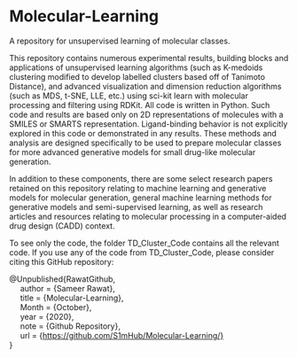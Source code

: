 # Molecular-Learning
A repository for unsupervised learning of molecular classes.

This repository contains numerous experimental results, building blocks and applications of unsupervised learning algorithms (such as K-medoids clustering modified to develop labelled clusters based off of Tanimoto Distance), and advanced visualization and dimension reduction algorithms (such as MDS, t-SNE, LLE, etc.) using sci-kit learn with molecular processing and filtering using RDKit. All code is written in Python. Such code and results are based only on 2D representations of molecules with a SMILES or SMARTS representation. Ligand-binding behavior is not explicitly explored in this code or demonstrated in any results. These methods and analysis are designed specifically to be used to prepare molecular classes for more advanced generative models for small drug-like molecular generation.

In addition to these components, there are some select research papers retained on this repository relating to machine learning and generative models for molecular generation, general machine learning methods for generative models and semi-supervised learning, as well as research articles and resources relating to molecular processing in a computer-aided drug design (CADD) context. 

To see only the code, the folder TD_Cluster_Code contains all the relevant code. If you use any of the code from TD_Cluster_Code, please consider citing this GitHub repository:

@Unpublished{RawatGithub, <br /> <space><space>
&nbsp;&nbsp;&nbsp;&nbsp; author = {Sameer Rawat}, <br /> <space><space>
&nbsp;&nbsp;&nbsp;&nbsp; title = {Molecular-Learning}, <br /> <space><space>
&nbsp;&nbsp;&nbsp;&nbsp; Month = {October}, <br /> <space><space>
&nbsp;&nbsp;&nbsp;&nbsp; year = {2020}, <br /> <space><space>
&nbsp;&nbsp;&nbsp;&nbsp; note =   {Github Repository}, <br /> <space><space>
&nbsp;&nbsp;&nbsp;&nbsp; url = {https://github.com/S1mHub/Molecular-Learning/} <br /> <space><space>
}
